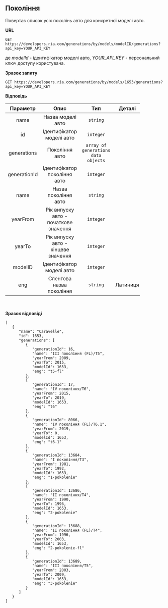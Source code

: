 ## Покоління
Повертає список усіх поколінь авто для конкретної моделі авто.

**URL**
```
GET https://developers.ria.com/generations/by/models/modelID/generations?api_key=YOUR_API_KEY
```
де *modelId* - ідентифікатор моделі авто, *YOUR_API_KEY* - персональний ключ доступу користувача.

**Зразок запиту**
```
GET https://developers.ria.com/generations/by/models/1653/generations?api_key=YOUR_API_KEY
```

**Відповідь**

<table style="width:85%;">
<thead>
<tr>
<th style="text-align:center;">Параметр</th>
<th style="text-align:center;">Опис</th>
<th style="text-align:center;">Тип</th>
<th style="text-align:center;">Деталі</th>  
</tr>
</thead>
<tbody>
<tr>
<td style="text-align:center;">name</td>
<td style="text-align:center;">Назва моделі авто</td>
<td style="text-align:center;"><code>string</code></td>
<td style="text-align:center;"> </td>
</tr>
<tr>
<td style="text-align:center;">id</td>
<td style="text-align:center;">Ідентифікатор моделі авто</td>
<td style="text-align:center;"><code>integer</code></td>
<td style="text-align:center;"> </td>
</tr>
<tr>
<td style="text-align:center;">generations</td>
<td style="text-align:center;">Покоління авто</td>
<td style="text-align:center;"><code>array of generations data objects</code></td>
<td style="text-align:center;"> </td>
</tr>
<tr>
<td style="text-align:center;">generationId</td>
<td style="text-align:center;">Ідентифікатор покоління авто </td>
<td style="text-align:center;"><code>integer</code></td>
<td style="text-align:center;"> </td>
</tr>   
<tr>
<td style="text-align:center;">name</td>
<td style="text-align:center;">Назва покоління авто</td>
<td style="text-align:center;"><code>string</code></td>
<td style="text-align:center;"> </td>
</tr>      
<tr>
<td style="text-align:center;">yearFrom</td>
<td style="text-align:center;">Рік випуску авто - початкове значення</td>
<td style="text-align:center;"><code>integer</code></td>
<td style="text-align:center;"> </td>
</tr> 
<tr>
<td style="text-align:center;">yearTo</td>
<td style="text-align:center;">Рік випуску авто - кінцеве значення</td>
<td style="text-align:center;"><code>integer</code></td>
<td style="text-align:center;"> </td>
</tr>
<tr>
<td style="text-align:center;">modelID</td>
<td style="text-align:center;">Ідентифікатор моделі авто</td>
<td style="text-align:center;"><code>integer</code></td>
<td style="text-align:center;"> </td>
</tr>
<tr>
<td style="text-align:center;">eng</td>
<td style="text-align:center;">Сленгова назва покоління</td>
<td style="text-align:center;"><code>string</code></td>
<td style="text-align:center;">Латиниця</td>
</tr>
</tbody>
</table></div>
<br>  


**Зразок відповіді**
```
[
   {
      "name": "Caravelle",
      "id": 1653,
      "generations": [
         {
            "generationId": 16,
            "name": "III покоління (FL)/T5",
            "yearFrom": 2009,
            "yearTo": 2015,
            "modelId": 1653,
            "eng": "t5-fl"
         },
         {
            "generationId": 17,
            "name": "IV покоління/T6",
            "yearFrom": 2015,
            "yearTo": 2019,
            "modelId": 1653,
            "eng": "t6"
         },
         {
            "generationId": 8066,
            "name": "IV покоління (FL)/T6.1",
            "yearFrom": 2019,
            "yearTo": 0,
            "modelId": 1653,
            "eng": "t6-1"
         },
         {
            "generationId": 13684,
            "name": "I покоління/T3",
            "yearFrom": 1981,
            "yearTo": 1992,
            "modelId": 1653,
            "eng": "1-pokolenie"
         },
         {
            "generationId": 13686,
            "name": "II покоління/T4",
            "yearFrom": 1990,
            "yearTo": 1996,
            "modelId": 1653,
            "eng": "2-pokolenie"
         },
         {
            "generationId": 13688,
            "name": "II покоління (FL)/T4",
            "yearFrom": 1996,
            "yearTo": 2003,
            "modelId": 1653,
            "eng": "2-pokolenie-fl"
         },
         {
            "generationId": 13689,
            "name": "III покоління/T5",
            "yearFrom": 2003,
            "yearTo": 2009,
            "modelId": 1653,
            "eng": "3-pokolenie"
         }
      ]
   }
]
```
